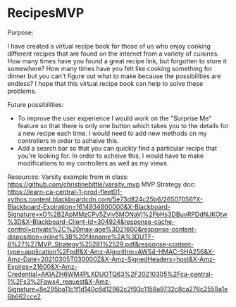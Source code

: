 # RecipesMVP

Purpose:

I have created a virtual recipe book for those of us who enjoy cooking different recipes that are found on the internet from a variety of cuisines.  
How many times have you found a great recipe link, but forgotten to store it somewhere? How many times have you felt like cooking something for dinner
but you can't figure out what to make because the possibilities are endless? I hope that this virtual recipe book can help to solve these problems.

Future possibilities: 

- To improve the user experience I would work on the "Surprise Me" feature so that there is only one button which takes you to the details for a new recipe each time. I would need to add new methods on my controllers in order to acheive this.
- Add a search bar so that you can quickly find a particular recipe that you're looking for. In order to acheive this, I would have to make modifications to my controllers as well as my views. 

Resources:
Varsity example from in class: https://github.com/christinebittle/varsity_mvp 
MVP Strategy doc: https://learn-ca-central-1-prod-fleet01-xythos.content.blackboardcdn.com/5e73d824c25b6/26507056?X-Blackboard-Expiration=1614934800000&X-Blackboard-Signature=xO%2B2ApMMzCPy5Zvlv5MONaVj%2FbHs3DBuvRPDdNJKOtw%3D&X-Blackboard-Client-Id=304924&response-cache-control=private%2C%20max-age%3D21600&response-content-disposition=inline%3B%20filename%2A%3DUTF-8%27%27MVP_Strategy%25281%2529.pdf&response-content-type=application%2Fpdf&X-Amz-Algorithm=AWS4-HMAC-SHA256&X-Amz-Date=20210305T030000Z&X-Amz-SignedHeaders=host&X-Amz-Expires=21600&X-Amz-Credential=AKIAZH6WM4PLXDUOTQ63%2F20210305%2Fca-central-1%2Fs3%2Faws4_request&X-Amz-Signature=8e295ba11c1f1d140c6d12962c2f93c1158a9732c8ca276c2559a1e6b662cce2



